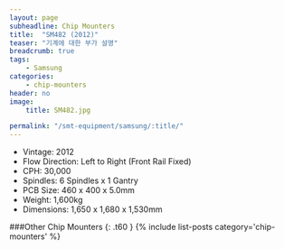 ```yaml
---
layout: page
subheadline: Chip Mounters
title:  "SM482 (2012)"
teaser: "기계에 대한 부가 설명"
breadcrumb: true
tags:
    - Samsung
categories:
    - chip-mounters
header: no
image:
    title: SM482.jpg

permalink: "/smt-equipment/samsung/:title/"
---
```


- Vintage: 2012
- Flow Direction: Left to Right (Front Rail Fixed)
- CPH: 30,000
- Spindles: 6 Spindles x 1 Gantry
- PCB Size: 460 x 400 x 5.0mm
- Weight: 1,600kg
- Dimensions: 1,650 x 1,680 x 1,530mm

###Other Chip Mounters
{: .t60 }
{% include list-posts category='chip-mounters' %}
